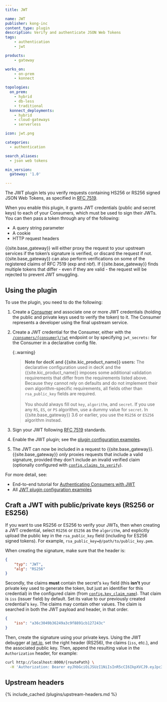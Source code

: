 ```yaml
---
title: JWT

name: JWT
publisher: kong-inc
content_type: plugin
description: Verify and authenticate JSON Web Tokens
tags:
    - authentication
    - jwt

products:
    - gateway

works_on:
    - on-prem
    - konnect

topologies:
  on_prem:
    - hybrid
    - db-less
    - traditional
  konnect_deployments:
    - hybrid
    - cloud-gateways
    - serverless

icon: jwt.png

categories:
  - authentication

search_aliases:
  - json web tokens

min_version:
  gateway: '1.0'

---
```


The JWT plugin lets you verify requests containing HS256 or RS256 signed JSON Web Tokens, as specified in [RFC 7519](https://tools.ietf.org/html/rfc7519).

When you enable this plugin, it grants JWT credentials (public and secret keys) to each of your Consumers, which must be used to sign their JWTs. You can then pass a token through any of the following:

* A query string parameter
* A cookie
* HTTP request headers

{{site.base_gateway}} will either proxy the request to your upstream services if the token’s signature is verified, or discard the request if not. {{site.base_gateway}} can also perform verifications on some of the registered claims of RFC 7519 (exp and nbf). If {{site.base_gateway}} finds multiple tokens that differ - even if they are valid - the request will be rejected to prevent JWT smuggling.

## Using the plugin

To use the plugin, you need to do the following:
1. Create a [Consumer](/gateway/entities/consumer/) and associate one or more JWT credentials (holding the public and private keys used to verify the token) to it. The Consumer represents a developer using the final upstream service.
1. Create a JWT credential for the Consumer, either with the [`/consumers/{consumer}/jwt`](/plugins/jwt/api/) endpoint or by specifying `jwt_secrets:` for the Consumer in a declarative config file.
   
   {:.warning}
   > **Note for decK and {{site.kic_product_name}} users:** The declarative configuration used in decK and the {{site.kic_product_name}} imposes some additional validation requirements that differ from the requirements listed above. Because they cannot rely on defaults and do not implement their own algorithm-specific requirements, all fields other than `rsa_public_key` fields are required.
   > <br/><br/>
   > You should always fill out `key`, `algorithm`, and `secret`. If you use any `RS`, `ES`, or `PS` algorithm, use a dummy value for `secret`. In {{site.base_gateway}} 3.6 or earlier, you use the `RS256` or `ES256` algorithm instead.
1. Sign your JWT following [RFC 7519](https://tools.ietf.org/html/rfc7519) standards.
1. Enable the JWT plugin; see the [plugin configuration examples](/plugins/jwt/examples/).
1. The JWT can now be included in a request to {{site.base_gateway}}. {{site.base_gateway}} *only* proxies requests that include a valid signature, provided they don't include an invalid verified claim (optionally configured with [`config.claims_to_verify`](/plugins/jwt/reference/#schema--config-claims-to-verify)).

For more detail, see:
* End-to-end tutorial for [Authenticating Consumers with JWT](/how-to/authenticate-consumers-jwt/)
* All [JWT plugin configuration examples](/plugins/jwt/examples/)

## Craft a JWT with public/private keys (RS256 or ES256)

If you want to use RS256 or ES256 to verify your JWTs, then when creating a JWT credential,
select `RS256` or `ES256` as the `algorithm`, and explicitly upload the public key
in the `rsa_public_key` field (including for ES256 signed tokens). For example, `rsa_public_key=@/path/to/public_key.pem`.

When creating the signature, make sure that the header is:

```json
{
    "typ": "JWT",
    "alg": "RS256"
}
```

Secondly, the claims **must** contain the secret's `key` field (this **isn't** your private key used to generate
the token, but just an identifier for this credential) in the configured claim (from [`config.key_claim_name`](/plugins/jwt/reference/#schema--config-key-claim-name)).
That claim is `iss` (issuer field) by default. Set its value to our previously created credential's `key`.
The claims may contain other values. The claim is searched in both the JWT payload and header,
in that order.

```json
{
    "iss": "a36c3049b36249a3c9f8891cb127243c"
}
```

Then, create the signature using your private keys. Using the JWT debugger at
[jwt.io](https://jwt.io), set the right header (RS256), the claims (`iss`, etc.), and the
associated public key. Then, append the resulting value in the `Authorization` header, for example:

```bash
curl http://localhost:8000/{routePath} \
  -H 'Authorization: Bearer eyJhbGciOiJSUzI1NiIsInR5cCI6IkpXVCJ9.eyJpc3MiOiIxM2Q1ODE0NTcyZTc0YTIyYjFhOWEwMDJmMmQxN2MzNyJ9.uNPTnDZXVShFYUSiii78Q-IAfhnc2ExjarZr_WVhGrHHBLweOBJxGJlAKZQEKE4rVd7D6hCtWSkvAAOu7BU34OnlxtQqB8ArGX58xhpIqHtFUkj882JQ9QD6_v2S2Ad-EmEx5402ge71VWEJ0-jyH2WvfxZ_pD90n5AG5rAbYNAIlm2Ew78q4w4GVSivpletUhcv31-U3GROsa7dl8rYMqx6gyo9oIIDcGoMh3bu8su5kQc5SQBFp1CcA5H8sHGfYs-Et5rCU2A6yKbyXtpHrd1Y9oMrZpEfQdgpLae0AfWRf6JutA9SPhst9-5rn4o3cdUmto_TBGqHsFmVyob8VQ'
```

## Upstream headers
{% include_cached /plugins/upstream-headers.md %}
